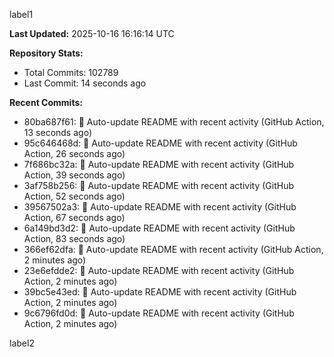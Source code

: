
label1 
<!-- ACTIVITY_START -->
**Last Updated:** 2025-10-16 16:16:14 UTC

**Repository Stats:**
- Total Commits: 102789
- Last Commit: 14 seconds ago

**Recent Commits:**
- 80ba687f61: 🤖 Auto-update README with recent activity (GitHub Action, 13 seconds ago)
- 95c646468d: 🤖 Auto-update README with recent activity (GitHub Action, 26 seconds ago)
- 7f686bc32a: 🤖 Auto-update README with recent activity (GitHub Action, 39 seconds ago)
- 3af758b256: 🤖 Auto-update README with recent activity (GitHub Action, 52 seconds ago)
- 39567502a3: 🤖 Auto-update README with recent activity (GitHub Action, 67 seconds ago)
- 6a149bd3d2: 🤖 Auto-update README with recent activity (GitHub Action, 83 seconds ago)
- 366ef62dfa: 🤖 Auto-update README with recent activity (GitHub Action, 2 minutes ago)
- 23e6efdde2: 🤖 Auto-update README with recent activity (GitHub Action, 2 minutes ago)
- 39bc5e43ed: 🤖 Auto-update README with recent activity (GitHub Action, 2 minutes ago)
- 9c6796fd0d: 🤖 Auto-update README with recent activity (GitHub Action, 2 minutes ago)
<!-- ACTIVITY_END -->

label2
